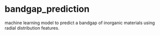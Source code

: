 # bandgap_prediction

machine learning model to predict a bandgap of inorganic materials using radial distribution features.
